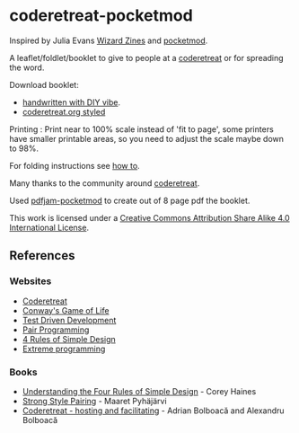 # coderetreat-pocketmod 

Inspired by Julia Evans [Wizard Zines](https://wizardzines.com/) and [pocketmod](https://pocketmod.com/).

A leaflet/foldlet/booklet to give to people at a [coderetreat](https://coderetreat.org) or for spreading the word.

Download booklet:
* [handwritten with DIY vibe](coderetreat-pocketmod-booklet.pdf).
* [coderetreat.org styled](coderetreat-pocketmod-mediapack.pdf)

Printing : Print near to 100% scale instead of 'fit to page', some printers have smaller printable areas, so you need to adjust the scale maybe down to 98%.

For folding instructions see [how to](https://pocketmod.com/howto).

Many thanks to the community around [coderetreat](https://coderetreat.org).

Used [pdfjam-pocketmod](https://warwick.ac.uk/fac/sci/statistics/staff/academic-research/firth/software/pdfjam/) to create out of 8 page pdf the booklet.

This work is licensed under a <a rel="license" href="https://creativecommons.org/licenses/by-sa/4.0/">Creative Commons Attribution Share Alike 4.0 International License</a>.

## References

### Websites

* [Coderetreat](https://www.coderetreat.org/)
* [Conway's Game of Life](https://en.wikipedia.org/wiki/Conway%27s_Game_of_Life)
* [Test Driven Development](https://en.wikipedia.org/wiki/Test-driven_development)
* [Pair Programming](https://en.wikipedia.org/wiki/Pair_programming)
* [4 Rules of Simple Design](https://www.martinfowler.com/bliki/BeckDesignRules.html)
* [Extreme programming](https://en.wikipedia.org/wiki/Extreme_programming)

### Books

* [Understanding the Four Rules of Simple Design](https://leanpub.com/4rulesofsimpledesign) - Corey Haines
* [Strong Style Pairing](https://leanpub.com/StrongStylePairProgramming) - Maaret Pyhäjärvi
* [Coderetreat - hosting and facilitating](https://leanpub.com/coderetreat) - Adrian Bolboacă and Alexandru Bolboacă


